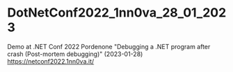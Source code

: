 # DotNetConf2022_1nn0va_28_01_2023

Demo at .NET Conf 2022 Pordenone "Debugging a .NET program after crash (Post-mortem debugging)" (2023-01-28)
https://netconf2022.1nn0va.it/

